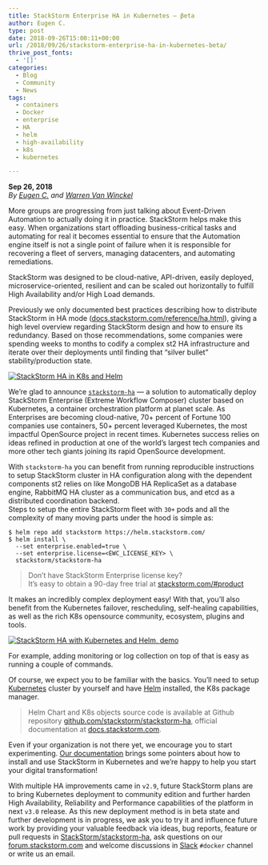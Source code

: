 ```yaml
---
title: StackStorm Enterprise HA in Kubernetes – βeta
author: Eugen C.
type: post
date: 2018-09-26T15:00:11+00:00
url: /2018/09/26/stackstorm-enterprise-ha-in-kubernetes-beta/
thrive_post_fonts:
  - '[]'
categories:
  - Blog
  - Community
  - News
tags:
  - containers
  - Docker
  - enterprise
  - HA
  - helm
  - high-availability
  - k8s
  - kubernetes

---
```

**Sep 26, 2018**  
_By [Eugen C.][1] and [Warren Van Winckel][2]_

More groups are progressing from just talking about Event-Driven Automation to actually doing it in practice. StackStorm helps make this easy. When organizations start offloading business-critical tasks and automating for real it becomes essential to ensure that the Automation engine itself is not a single point of failure when it is responsible for recovering a fleet of servers, managing datacenters, and automating remediations.

StackStorm was designed to be cloud-native, API-driven, easily deployed, microservice-oriented, resilient and can be scaled out horizontally to fulfill High Availability and/or High Load demands.

Previously we only documented best practices describing how to distribute StackStorm in HA mode ([docs.stackstorm.com/reference/ha.html][3]), giving a high level overview regarding StackStorm design and how to ensure its redundancy. Based on those recommendations, some companies were spending weeks to months to codify a complex st2 HA infrastructure and iterate over their deployments until finding that &#8220;silver bullet&#8221; stability/production state.

[![StackStorm HA in K8s and Helm][4]][5]

<!--more-->

We&#8217;re glad to announce [`stackstorm-ha`][6] &#8212; a solution to automatically deploy StackStorm Enterprise (Extreme Workflow Composer) cluster based on Kubernetes, a container orchestration platform at planet scale. As Enterprises are becoming cloud-native, 70+ percent of Fortune 100 companies use containers, 50+ percent leveraged Kubernetes, the most impactful OpenSource project in recent times. Kubernetes success relies on ideas refined in production at one of the world&#8217;s largest tech companies and more other tech giants joining its rapid OpenSource development.

With `stackstorm-ha` you can benefit from running reproducible instructions to setup StackStorm cluster in HA configuration along with the dependent components st2 relies on like MongoDB HA ReplicaSet as a database engine, RabbitMQ HA cluster as a communication bus, and etcd as a distributed coordination backend.  
Steps to setup the entire StackStorm fleet with `30+` pods and all the complexity of many moving parts under the hood is simple as:

    $ helm repo add stackstorm https://helm.stackstorm.com/
    $ helm install \
      --set enterprise.enabled=true \
      --set enterprise.license=<EWC_LICENSE_KEY> \
      stackstorm/stackstorm-ha
    

> Don&#8217;t have StackStorm Enterprise license key?  
> It&#8217;s easy to obtain a 90-day free trial at [stackstorm.com/#product][7] 

It makes an incredibly complex deployment easy! With that, you&#8217;ll also benefit from the Kubernetes failover, rescheduling, self-healing capabilities, as well as the rich K8s opensource community, ecosystem, plugins and tools.

[![StackStorm HA with Kubernetes and Helm, demo][8]][9]

For example, adding monitoring or log collection on top of that is easy as running a couple of commands.

Of course, we expect you to be familiar with the basics. You&#8217;ll need to setup [Kubernetes][10] cluster by yourself and have [Helm][11] installed, the K8s package manager.

> Helm Chart and K8s objects source code is available at Github repository [github.com/stackstorm/stackstorm-ha][9], official documentation at [docs.stackstorm.com][6]. 

Even if your organization is not there yet, we encourage you to start experimenting. [Our documentation][5] brings some pointers about how to install and use StackStorm in Kubernetes and we&#8217;re happy to help you start your digital transformation!

With multiple HA improvements came in `v2.9`, future StackStorm plans are to bring Kubernetes deployment to community edition and further harden High Availability, Reliability and Performance capabilities of the platform in next `v3.0` release. As this new deployment method is in beta state and further development is in progress, we ask you to try it and influence future work by providing your valuable feedback via ideas, bug reports, feature or pull requests in [StackStorm/stackstorm-ha][12], ask questions on our [forum.stackstorm.com][13] and welcome discussions in [Slack][14] `#docker` channel or write us an email.

 [1]: https://github.com/armab
 [2]: https://github.com/warrenvw
 [3]: https://docs.stackstorm.com/reference/ha.html
 [4]: https://stackstorm.com/wp/wp-content/uploads/2018/09/stackstorm-enterprise-ha.png
 [5]: https://docs.stackstorm.com/latest/install/k8s_ha.html#enterprise-ewc
 [6]: https://docs.stackstorm.com/latest/install/k8s_ha.html
 [7]: https://stackstorm.com/#product
 [8]: https://stackstorm.com/wp/wp-content/uploads/2018/09/stackstorm-enterprise-ha-demo.gif
 [9]: https://github.com/stackstorm/stackstorm-ha
 [10]: https://kubernetes.io/docs/setup/pick-right-solution/
 [11]: https://docs.helm.sh/using_helm/#install-helm
 [12]: https://github.com/StackStorm/stackstorm-ha
 [13]: https://forum.stackstorm.com/
 [14]: https://stackstorm.com/community-signup